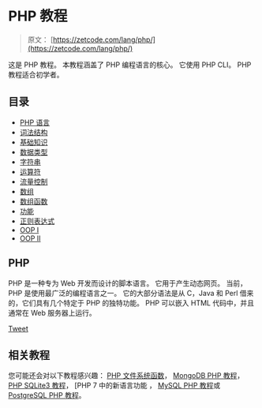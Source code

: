 # PHP 教程

> 原文： [https://zetcode.com/lang/php/](https://zetcode.com/lang/php/)

这是 PHP 教程。 本教程涵盖了 PHP 编程语言的核心。 它使用 PHP CLI。 PHP 教程适合初学者。

## 目录



*   [PHP 语言](php/)
*   [词法结构](lexis/)
*   [基础知识](basics/)
*   [数据类型](datatypes/)
*   [字符串](strings/)
*   [运算符](operators/)
*   [流量控制](flowcontrol/)
*   [数组](arrays/)
*   [数组函数](arrayfunctions/)
*   [功能](functions/)
*   [正则表达式](regex/)
*   [OOP I](oopi/)
*   [OOP II](oopii/)



## PHP

PHP 是一种专为 Web 开发而设计的脚本语言。 它用于产生动态网页。 当前，PHP 是使用最广泛的编程语言之一。 它的大部分语法是从 C，Java 和 Perl 借来的，它们具有几个特定于 PHP 的独特功能。 PHP 可以嵌入 HTML 代码中，并且通常在 Web 服务器上运行。

[Tweet](https://twitter.com/share) 

## 相关教程

您可能还会对以下教程感兴趣： [PHP 文件系统函数](/articles/phpfilesystemfunctions/)， [MongoDB PHP 教程](/db/mongodbphp/)， [PHP SQLite3 教程](/php/sqlite3/)， [PHP 7 中的新语言功能[](/articles/php7/) ， [MySQL PHP 教程](/databases/mysqlphptutorial/)或 [PostgreSQL PHP 教程](/db/postgresqlphp/)。